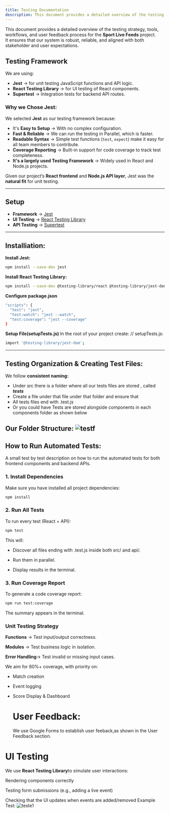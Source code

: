 ```yaml
---
title: Testing Documentation
description: This document provides a detailed overview of the testing strategy, tools, workflows, and user feedback process for the Sport Live Feeds project.  
---
```


This document provides a detailed overview of the testing strategy, tools, workflows, and user feedback process for the **Sport Live Feeds** project.  
It ensures that our system is robust, reliable, and aligned with both stakeholder and user expectations.

## Testing Framework

We are using:

- **Jest** → for unit testing JavaScript functions and API logic. 
- **React Testing Library** → for UI testing of React components.  
- **Supertest** → Integration tests for backend API routes.  


### Why we Chose Jest:

We selected **Jest** as our testing framework because:  

- It's  **Easy to Setup** → With no complex configuration.  
-  **Fast & Reliable** → We can run the testing in Parallel, which is faster.
-  **Readable Syntax** → Simple test functions (`test`, `expect`) make it easy for all team members to contribute.  
-  **Coverage Reporting** → Built-in support for code coverage to track test completeness.  
- **It's a largely used Testing Framework** → Widely used in React and Node.js projects.

Given our project’s **React frontend** and **Node.js API layer**, Jest was the **natural fit** for unit testing.  



---

## Setup
- **Framework** → [Jest](https://jestjs.io/)  
- **UI Testing** → [React Testing Library](https://testing-library.com/docs/react-testing-library/intro/) 
- **API Testing** → [Supertest](https://github.com/ladjs/supertest)  
---
## Installiation:
**Install Jest:**
```bash
npm install --save-dev jest
```
**Install React Testing Library:**
```bash
npm install --save-dev @testing-library/react @testing-library/jest-dom

```
**Configure package.json**
```bash
"scripts": {
  "test": "jest",
  "test:watch": "jest --watch",
  "test:coverage": "jest --coverage"
}

```
**Setup File(setupTests.js)**
In the root of your project create:
// setupTests.js:
```bash
import '@testing-library/jest-dom'; 
```
---
## Testing Organization & Creating Test Files:
We follow **consistent naming:**
- Under src there is a folder where all our tests files are stored , called ___tests___
- Create a file under that file under that folder and ensure that
- All tests files end with .test.js
- Or you could have Tests are stored alongside components in each components folder as shown below

Our Folder Structure:
 ![testf](/diagrams/testf.png)
---
## How to Run Automated Tests:
A small test by test description on how to run the automated tests for both frontend components and backend APIs. 
### 1. Install Dependencies
Make sure you have installed all project dependencies:
```bash
npm install
```
### 2. Run All Tests

To run every test (React + API):
```bash
npm test
```
This will:

- Discover all files ending with .test.js inside both src/ and api/.

- Run them in parallel.

- Display results in the terminal.

### 3. Run Coverage Report

To generate a code coverage report:
```bash
npm run test:coverage
```
The summary appears in the terminal.

### Unit Testing Strategy
**Functions** → Test input/output correctness.

**Modules** → Test business logic in isolation.

**Error Handling**→ Test invalid or missing input cases.

We aim for 80%+ coverage, with priority on:

- Match creation

- Event logging

- Score Display & Dashboard

  # User Feedback: 
  We use Google Forms to establish user feeback,as shown in the User Feedback section.


# UI Testing

We use **React Testing Library**to simulate user interactions:

Rendering components correctly

Testing form submissions (e.g., adding a live event)

Checking that the UI updates when events are added/removed
Example Test:
![teste1](/diagrams/teste1.png)







